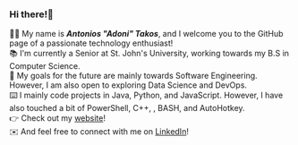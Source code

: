 ### Hi there!:wave:
:man_technologist: My name is ***Antonios "Adoni" Takos***, and I welcome you to the GitHub page of a passionate technology enthusiast! <br>
:books: I'm currently a Senior at St. John's University, working towards my B.S in Computer Science. <br>
:briefcase: My goals for the future are mainly towards Software Engineering. However, I am also open to exploring Data Science and DevOps. <br>
:keyboard: I mainly code projects in Java, Python, and JavaScript. However, I have also touched a bit of PowerShell, C++, , BASH, and AutoHotkey. <br>
:point_right: Check out my [website](https://adonitakos.github.io/Personal-Website/)! <br>
:envelope: And feel free to connect with me on [LinkedIn](https://www.linkedin.com/in/antonios-f-takos/)!

